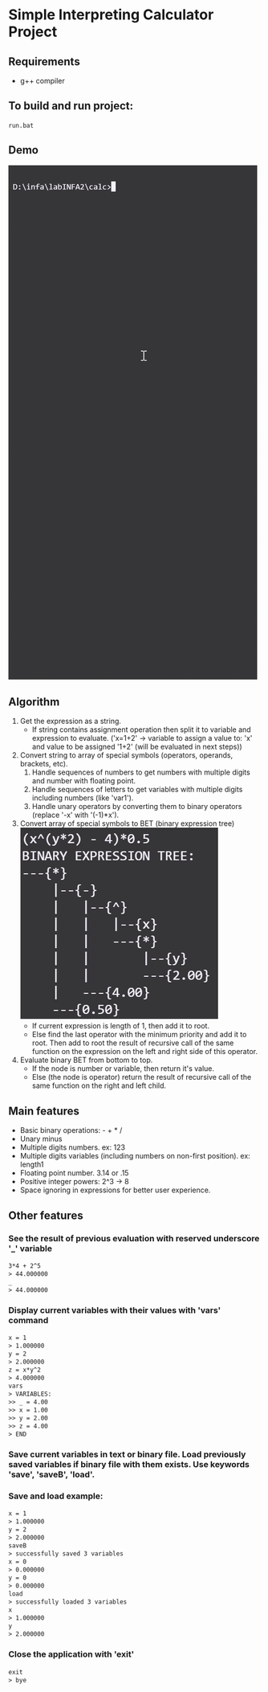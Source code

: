 # Simple Interpreting Calculator Project

## Requirements
 - g++ compiler

## To build and run project:
```
run.bat
```

## Demo
![example1](example1.gif)

## Algorithm
1. Get the expression as a string.
   - If string contains assignment operation then split it to variable and expression to evaluate. ('x=1+2' -> variable to assign a value to: 'x' and value to be assigned '1+2' (will be evaluated in next steps))
2. Convert string to array of special symbols (operators, operands, brackets, etc).
   1. Handle sequences of numbers to get numbers with multiple digits and number with floating point.
   2. Handle sequences of letters to get variables with multiple digits including numbers (like 'var1').
   3. Handle unary operators by converting them to binary operators (replace '-x' with '(-1)*x').
3. Convert array of special symbols to BET (binary expression tree) ![BET](example2.png)
   - If current expression is length of 1, then add it to root.
   - Else find the last operator with the minimum priority and add it to root. Then add to root the result of recursive call of the same function on the expression on the left and right side of this operator.
4. Evaluate binary BET from bottom to top.
   - If the node is number or variable, then return it's value.
   - Else (the node is operator) return the result of recursive call of the same function on the right and left child.

## Main features
- Basic binary operations: - + * /
- Unary minus
- Multiple digits numbers. ex: 123
- Multiple digits variables (including numbers on non-first position). ex: length1
- Floating point number. 3.14 or .15
- Positive integer powers: 2^3 -> 8
- Space ignoring in expressions for better user experience.

## Other features

### See the result of previous evaluation with reserved underscore '_' variable
```
3*4 + 2^5
> 44.000000
_
> 44.000000
```

### Display current variables with their values with 'vars' command
```
x = 1
> 1.000000
y = 2
> 2.000000
z = x*y^2
> 4.000000
vars
> VARIABLES:
>> _ = 4.00
>> x = 1.00
>> y = 2.00
>> z = 4.00
> END
```

### Save current variables in text or binary file. Load previously saved variables if binary file with them exists. Use keywords 'save', 'saveB', 'load'.
### Save and load example:
```
x = 1
> 1.000000
y = 2
> 2.000000
saveB
> successfully saved 3 variables
x = 0
> 0.000000
y = 0
> 0.000000
load
> successfully loaded 3 variables
x
> 1.000000
y
> 2.000000
```


### Close the application with 'exit'
```
exit
> bye
```
